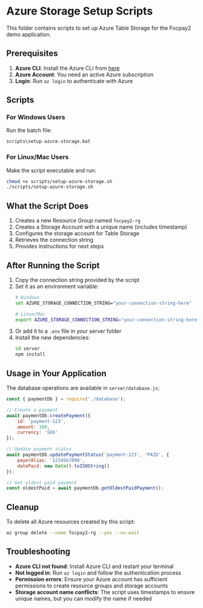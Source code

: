 # Azure Storage Setup Scripts

This folder contains scripts to set up Azure Table Storage for the Focpay2 demo application.

## Prerequisites

1. **Azure CLI**: Install the Azure CLI from [here](https://docs.microsoft.com/en-us/cli/azure/install-azure-cli)
2. **Azure Account**: You need an active Azure subscription
3. **Login**: Run `az login` to authenticate with Azure

## Scripts

### For Windows Users
Run the batch file:
```bash
scripts\setup-azure-storage.bat
```

### For Linux/Mac Users
Make the script executable and run:
```bash
chmod +x scripts/setup-azure-storage.sh
./scripts/setup-azure-storage.sh
```

## What the Script Does

1. Creates a new Resource Group named `focpay2-rg`
2. Creates a Storage Account with a unique name (includes timestamp)
3. Configures the storage account for Table Storage
4. Retrieves the connection string
5. Provides instructions for next steps

## After Running the Script

1. Copy the connection string provided by the script
2. Set it as an environment variable:
   ```bash
   # Windows
   set AZURE_STORAGE_CONNECTION_STRING="your-connection-string-here"

   # Linux/Mac
   export AZURE_STORAGE_CONNECTION_STRING="your-connection-string-here"
   ```
3. Or add it to a `.env` file in your server folder
4. Install the new dependencies:
   ```bash
   cd server
   npm install
   ```

## Usage in Your Application

The database operations are available in `server/database.js`:

```javascript
const { paymentDb } = require('./database');

// Create a payment
await paymentDb.createPayment({
    id: 'payment-123',
    amount: 100,
    currency: 'SEK'
});

// Update payment status
await paymentDb.updatePaymentStatus('payment-123', 'PAID', {
    payerAlias: '1234567890',
    datePaid: new Date().toISOString()
});

// Get oldest paid payment
const oldestPaid = await paymentDb.getOldestPaidPayment();
```

## Cleanup

To delete all Azure resources created by this script:
```bash
az group delete --name focpay2-rg --yes --no-wait
```

## Troubleshooting

- **Azure CLI not found**: Install Azure CLI and restart your terminal
- **Not logged in**: Run `az login` and follow the authentication process
- **Permission errors**: Ensure your Azure account has sufficient permissions to create resource groups and storage accounts
- **Storage account name conflicts**: The script uses timestamps to ensure unique names, but you can modify the name if needed
